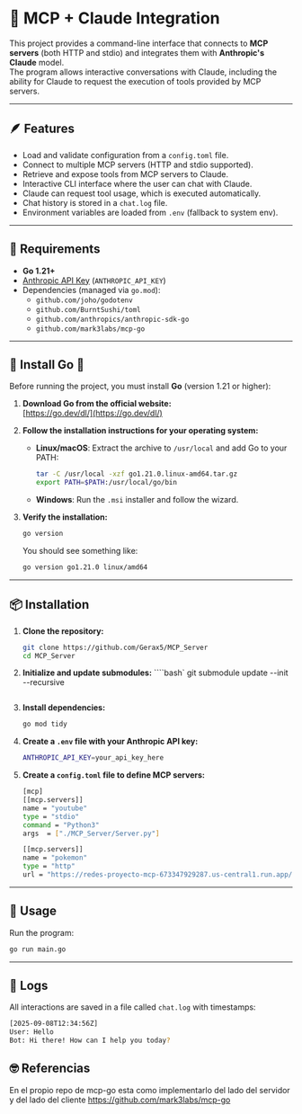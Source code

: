 # 🤖 MCP + Claude Integration

This project provides a command-line interface that connects to **MCP servers** (both HTTP and stdio) and integrates them with **Anthropic's Claude** model.  
The program allows interactive conversations with Claude, including the ability for Claude to request the execution of tools provided by MCP servers.

---

## 🪶 Features

- Load and validate configuration from a `config.toml` file.
- Connect to multiple MCP servers (HTTP and stdio supported).
- Retrieve and expose tools from MCP servers to Claude.
- Interactive CLI interface where the user can chat with Claude.
- Claude can request tool usage, which is executed automatically.
- Chat history is stored in a `chat.log` file.
- Environment variables are loaded from `.env` (fallback to system env).

---

## 🤨 Requirements

- **Go 1.21+**
- [Anthropic API Key](https://docs.anthropic.com/) (`ANTHROPIC_API_KEY`)
- Dependencies (managed via `go.mod`):
  - `github.com/joho/godotenv`
  - `github.com/BurntSushi/toml`
  - `github.com/anthropics/anthropic-sdk-go`
  - `github.com/mark3labs/mcp-go`

---

## 🙏 Install Go 🙏

Before running the project, you must install **Go** (version 1.21 or higher):

1. **Download Go from the official website:**  
   [https://go.dev/dl/](https://go.dev/dl/)

2. **Follow the installation instructions for your operating system:**

   - **Linux/macOS**: Extract the archive to `/usr/local` and add Go to your PATH:
     ```bash
     tar -C /usr/local -xzf go1.21.0.linux-amd64.tar.gz
     export PATH=$PATH:/usr/local/go/bin
     ```
   - **Windows**: Run the `.msi` installer and follow the wizard.

3. **Verify the installation:**
   ```bash
   go version
   ```
   You should see something like:
   ```bash
   go version go1.21.0 linux/amd64
   ```

---

## 📦 Installation

1. **Clone the repository:**

   ```bash
   git clone https://github.com/Gerax5/MCP_Server
   cd MCP_Server
   ```

2. **Initialize and update submodules:**
   ````bash`
   git submodule update --init --recursive

   ```

   ```

3. **Install dependencies:**

   ```bash
   go mod tidy
   ```

4. **Create a `.env` file with your Anthropic API key:**

   ```bash
   ANTHROPIC_API_KEY=your_api_key_here
   ```

5. **Create a `config.toml` file to define MCP servers:**

   ```bash
   [mcp]
   [[mcp.servers]]
   name = "youtube"
   type = "stdio"
   command = "Python3"
   args  = ["./MCP_Server/Server.py"]

   [[mcp.servers]]
   name = "pokemon"
   type = "http"
   url = "https://redes-proyecto-mcp-673347929287.us-central1.run.app/mcp"
   ```

---

## 🌵 Usage

Run the program:

```bash
go run main.go
```

---

## 📩 Logs

All interactions are saved in a file called `chat.log` with timestamps:

```bash
[2025-09-08T12:34:56Z]
User: Hello
Bot: Hi there! How can I help you today?
```

## 🤓 Referencias

En el propio repo de mcp-go esta como implementarlo del lado del servidor y del lado del cliente
https://github.com/mark3labs/mcp-go
